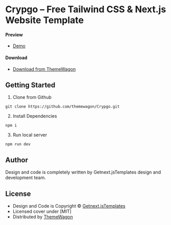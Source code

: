 # Crypgo – Free Tailwind CSS & Next.js Website Template

#### Preview

 - [Demo](https://themewagon.github.io/Crypgo/)

#### Download
 - [Download from ThemeWagon]( https://themewagon.com/themes/crypgo)
 
 
## Getting Started

1. Clone from Github 
```
git clone https://github.com/themewagon/Crypgo.git
```
2. Install Dependencies
```
npm i
```
3. Run local server
```
npm run dev
```

## Author

Design and code is completely written by Getnext.jsTemplates design and development team.  


## License

 - Design and Code is Copyright &copy; [Getnext.jsTemplates](https://getnextjstemplates.com)
 - Licensed cover under [MIT]
 - Distributed by [ThemeWagon](https://themewagon.com)

